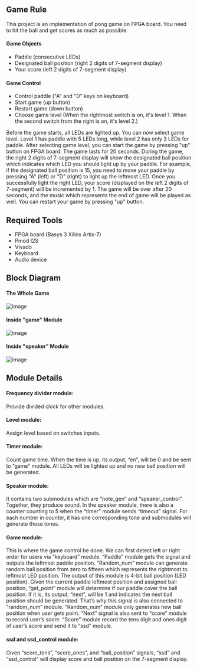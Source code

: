 ## Game Rule
This project is an implementation of pong game on FPGA board. You need to hit the ball and get scores as much as possible.  
#### Game Objects
- Paddle (consecutive LEDs)
- Designated ball position (right 2 digits of 7-segment display)
- Your score (left 2 digits of 7-segment display)

#### Game Control
- Control paddle ("A" and "D" keys on keyboard)
- Start game (up button)
- Restart game (down button)
- Choose game level (When the rightmost switch is on, it's level 1. When the second switch from the right is on, it's level 2.)

Before the game starts, all LEDs are lighted up. You can now select game level. Level 1 has paddle with 5 LEDs long, while level 2 has only 3 LEDs for paddle. 
After selecting game level, you can start the game by pressing "up" button on FPGA board. The game lasts for 20 seconds. During the game, the right 2 digits of 7-segment display
will show the designated ball position which indicates which LED you should light up by your paddle. For example, if the designated ball position is 15, you need to move your paddle 
by pressing "A" (left) or "D" (right) to light up the leftmost LED. Once you successfully light the right LED, your score (displayed on the left 2 digits of 7-segment) will be 
incremented by 1. The game will be over after 20 seconds, and the music which represents the end of game will be played as well. You can restart your game by pressing "up" button.
## Required Tools
- FPGA board (Basys 3 Xilinx Artix-7)
- Pmod I2S
- Vivado
- Keyboard
- Audio device

## Block Diagram
#### The Whole Game
![image](https://user-images.githubusercontent.com/72532191/132470015-cb6b3afd-55ec-4203-8b5c-3bf87a173350.png)
#### Inside "game" Module
![image](https://user-images.githubusercontent.com/72532191/132470432-52721a77-c71b-4cb0-bfaa-3d853cef525b.png)
#### Inside "speaker" Module
![image](https://user-images.githubusercontent.com/72532191/132470736-7250b5cb-afa2-46d5-aa7a-2743eee9129d.png)

## Module Details
#### Frequency divider module:
Provide divided clock for other modules.
#### Level module: 
Assign level based on switches inputs.
#### Timer module:
Count game time. When the time is up, its output, “en”, will be 0 and be sent to 
“game” module. All LEDs will be lighted up and no new ball position will be 
generated.
#### Speaker module:
It contains two submodules which are “note_gen” and “speaker_control”. 
Together, they produce sound. In the speaker module, there is also a counter 
counting to 5 when the “timer” module sends “timeout” signal. For each
number in counter, it has one corresponding tone and submodules will generate 
those tones.
#### Game module:
This is where the game control be done. We can first detect left or right order for 
users via “keyboard” module. “Paddle” module gets the signal and outputs the 
leftmost paddle position. 
“Random_num” module can generate random ball position from zero to fifteen
which represents the rightmost to leftmost LED position. The output of this 
module is 4-bit ball position (LED position).
Given the current paddle leftmost position and assigned ball position, “get_point”
module will determine if our paddle cover the ball position. If it is, its output,
“next”, will be 1 and indicates the next ball position should be generated. That’s 
why this signal is also connected to “random_num” module. “Random_num”
module only generates new ball position when user gets point. “Next” signal is 
also sent to “score” module to record user’s score.
“Score” module record the tens digit and ones digit of user’s score and send it to 
“ssd” module.
#### ssd and ssd_control module:
Given “score_tens”, “score_ones”, and “ball_position” signals, “ssd” and 
“ssd_control” will display score and ball position on the 7-segment display.
